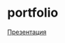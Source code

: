 # portfolio

[Презентация](https://docs.google.com/presentation/d/1Jt2LJ-eY14Upn5_7hh7eNIWXRIUbE9lLaPZ7_2fS-gs/edit#slide=id.g22a47f11533_0_0)
